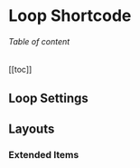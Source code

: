 # Loop Shortcode

###### Table of content

[[toc]]

## Loop Settings

## Layouts

### Extended Items